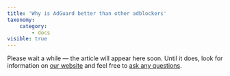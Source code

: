 ```yaml
---
title: 'Why is AdGuard better than other adblockers'
taxonomy:
    category:
        - docs
visible: true
---
```


Please wait a while — the article will appear here soon. Until it does, look for information on [our website](https://adguard-vpn.com/en/welcome.html) and feel free to [ask any questions](https://adguard.com/en/support.html). 